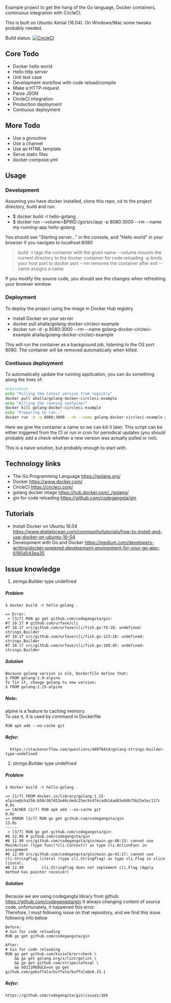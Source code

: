 Example project to get the hang of the Go language, Docker containers, continuous integration with CircleCI.

This is built on Ubuntu Xenial (16.04). On Windows/Mac some tweaks probably needed.

Build status: [![CircleCI](https://circleci.com/gh/halla/golang-docker-circleci-example/tree/master.svg?style=svg)](https://circleci.com/gh/halla/golang-docker-circleci-example/tree/master)

## Core Todo

* Docker hello world  
* Hello http server  
* Unit test case  
* Development workflow with code reload/compile  
* Make a HTTP-request  
* Parse JSON  
* CircleCI integration  
* Production deployment  
* Contiuous deployment  

## More Todo
* Use a goroutine  
* Use a channel  
* Use an HTML template  
* Serve static files
* docker-compose.yml



## Usage

### Development

Assuming you have docker installed, clone this repo, cd to the project directory, build and run:

* $ docker build -t hello-golang .
* $ docker run --volume=$PWD:/go/src/app -p 8080:3000 --rm --name my-running-app hello-golang

You should see "Starting server..." in the console, and "Hello world" in your browser if you navigate to localhost:8080

> build -t tags the container with the given name
> --volume mounts the current directory to the docker container for code reloading
> -p binds your host port to docker port
> --rm removes the container after exit
> --name assigns a name

If you modify the source code, you should see the changes when refreshing your browser window.

### Deployment

To deploy the project using the image in Docker Hub registry

* install Docker on your server
* docker pull ahalla/golang-docker-circleci-example
* docker run -d -p 8080:3000 --rm --name golang-docker-circleci-example ahalla/golang-docker-circleci-example

This will run the container as a background job, listening to the OS port 8080. The container will be removed automatically when killed.

### Contiuous deployment

To automatically update the running application, you can do something along the lines of:

```bash
#/bin/bash
echo "Pulling the latest version from registry"
docker pull ahalla/golang-docker-circleci-example
echo "Killing the running container"
docker kill golang-docker-circleci-example
echo "Preparing to run.."
docker run -d -p 8080:3000 --rm --name golang-docker-circleci-example ahalla/golang-docker-circleci-example
```

Here we give the container a name so we can kill it later. This script can be either triggered from the CI or run
in cron for periodical updates (you should probably add a check whether a new version was actually pulled or not).

This is a naive solution, but probably enough to start with.


## Technology links

 * The Go Programming Language https://golang.org/
 * Docker https://www.docker.com/
 * CircleCI https://circleci.com/
 * golang docker image https://hub.docker.com/_/golang/
 * gin for code reloading https://github.com/codegangsta/gin

## Tutorials

* Install Docker on Ubuntu 16.04 https://www.digitalocean.com/community/tutorials/how-to-install-and-use-docker-on-ubuntu-16-04
* Development with Go and Docker https://medium.com/developers-writing/docker-powered-development-environment-for-your-go-app-6185d043ea35

## Issue knowledge
1. strings.Builder type undefined  
##### Problem  
```
$ docker build -t hello-golang .

=> Error:
 > [3/7] RUN go get github.com/codegangsta/gin:
#7 10.17 # github.com/urfave/cli
#7 10.17 src/github.com/urfave/cli/fish.go:74:18: undefined: strings.Builder
#7 10.17 src/github.com/urfave/cli/fish.go:123:18: undefined: strings.Builder
#7 10.17 src/github.com/urfave/cli/fish.go:160:45: undefined: strings.Builder

```
##### Solution
```
Because golang version is old, Dockerfile define that:
$ FROM golang:1.9-alpine
To fix it, change golang to new version:
$ FROM golang:1.15-alpine

```
##### Note:
alpine is a feature to caching memory.  
To use it, it is used by command in Dockerfile
``` 
RUN apk add --no-cache git

```
##### Refer:  
      https://stackoverflow.com/questions/48978414/golang-strings-builder-type-undefined  

2. strings.Builder type undefined  
##### Problem  
```
$ docker build -t hello-golang .

=> [1/7] FROM docker.io/library/golang:1.15-alpine@sha256:b58c367d52e46cdedc25ec9cd74cadb14ad65e8db75b25e5ec117c  0.0s
=> CACHED [2/7] RUN apk add --no-cache git                                                                        0.0s
=> ERROR [3/7] RUN go get github.com/codegangsta/gin                                                             13.0s
------
 > [3/7] RUN go get github.com/codegangsta/gin:
#6 12.99 # github.com/codegangsta/gin
#6 12.99 src/github.com/codegangsta/gin/main.go:40:13: cannot use MainAction (type func(*cli.Context)) as type cli.ActionFunc in assignment
#6 12.99 src/github.com/codegangsta/gin/main.go:42:17: cannot use cli.StringFlag literal (type cli.StringFlag) as type cli.Flag in slice literal:
#6 12.99        cli.StringFlag does not implement cli.Flag (Apply method has pointer receiver)

```
##### Solution
Because we are using codegangta library from github: https://github.com/codegangsta/gin
It always changing content of source code, unfortunately, it happened this error.  
Therefore, I must following issue on that repository, and we find this issue following info below
```
Before: 
# Gin for code reloading
RUN go get github.com/codegangsta/gin

After:
# Gin for code reloading
RUN go get github.com/kisielk/errcheck \
    && go get golang.org/x/lint/golint \
    && go get github.com/stripe/safesql \
    && GO111MODULE=on go get github.com/gobuffalo/buffalo/buffalo@v0.15.1

```
##### Refer:  
    https://github.com/codegangsta/gin/issues/169